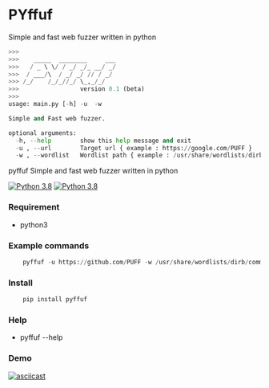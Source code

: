 # PYffuf
Simple and fast web fuzzer written in python

```python
>>> 
>>>    _____  ________     ___
>>>   / _ \ \/ / _/ _/_ __/ _/
>>>  / ___/\  / _/ _/ // / _/
>>> /_/    /_/_//_/ \_,_/_/
>>>                 version 0.1 (beta)
>>>     
usage: main.py [-h] -u  -w

Simple and Fast web fuzzer.

optional arguments:
  -h, --help        show this help message and exit
  -u , --url        Target url { example : https://google.com/PUFF }
  -w , --wordlist   Wordlist path { example : /usr/share/wordlists/dirb/common.txt }               
```

pyffuf Simple and fast web fuzzer written in python

[![Python 3.8](https://img.shields.io/badge/python-3.8-yellow.svg)](https://www.python.org/)
[![Python 3.8](https://img.shields.io/badge/pyffuf-0.1-red)](https://www.python.org/)


### Requirement

* python3

### Example commands

```python
    pyffuf -u https://github.com/PUFF -w /usr/share/wordlists/dirb/common.txt
```

### Install
```python
    pip install pyffuf
```

### Help
* pyffuf --help


### Demo

[![asciicast](https://asciinema.org/a/353184.svg)](https://asciinema.org/a/353184)

